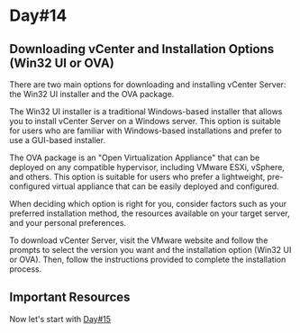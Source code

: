 # Day#14

## Downloading vCenter and Installation Options (Win32 UI or OVA)
There are two main options for downloading and installing vCenter Server: the Win32 UI installer and the OVA package.

The Win32 UI installer is a traditional Windows-based installer that allows you to install vCenter Server on a Windows server. This option is suitable for users who are familiar with Windows-based installations and prefer to use a GUI-based installer.

The OVA package is an "Open Virtualization Appliance" that can be deployed on any compatible hypervisor, including VMware ESXi, vSphere, and others. This option is suitable for users who prefer a lightweight, pre-configured virtual appliance that can be easily deployed and configured.

When deciding which option is right for you, consider factors such as your preferred installation method, the resources available on your target server, and your personal preferences.

To download vCenter Server, visit the VMware website and follow the prompts to select the version you want and the installation option (Win32 UI or OVA). Then, follow the instructions provided to complete the installation process.

## Important Resources

Now let's start with [Day#15](Day%4015.md)